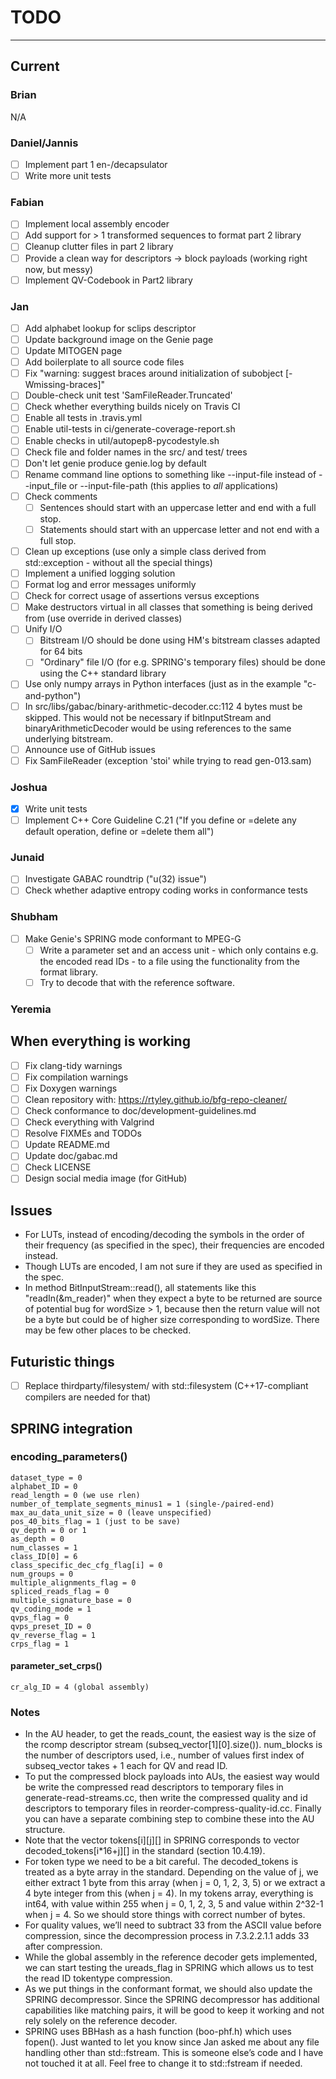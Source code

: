 # TODO

---

## Current

### Brian

N/A

### Daniel/Jannis

- [ ] Implement part 1 en-/decapsulator
- [ ] Write more unit tests

### Fabian

- [ ] Implement local assembly encoder
- [ ] Add support for > 1 transformed sequences to format part 2 library
- [ ] Cleanup clutter files in part 2 library
- [ ] Provide a clean way for descriptors -> block payloads (working right now, but messy)
- [ ] Implement QV-Codebook in Part2 library

### Jan

- [ ] Add alphabet lookup for sclips descriptor
- [ ] Update background image on the Genie page
- [ ] Update MITOGEN page
- [ ] Add boilerplate to all source code files
- [ ] Fix "warning: suggest braces around initialization of subobject [-Wmissing-braces]"
- [ ] Double-check unit test 'SamFileReader.Truncated'
- [ ] Check whether everything builds nicely on Travis CI
- [ ] Enable all tests in .travis.yml
- [ ] Enable util-tests in ci/generate-coverage-report.sh
- [ ] Enable checks in util/autopep8-pycodestyle.sh
- [ ] Check file and folder names in the src/ and test/ trees
- [ ] Don't let genie produce genie.log by default
- [ ] Rename command line options to something like --input-file instead of --input_file or --input-file-path (this applies to *all* applications)
- [ ] Check comments
  - [ ] Sentences should start with an uppercase letter and end with a full stop.
  - [ ] Statements should start with an uppercase letter and not end with a full stop.
- [ ] Clean up exceptions (use only a simple class derived from std::exception - without all the special things)
- [ ] Implement a unified logging solution
- [ ] Format log and error messages uniformly
- [ ] Check for correct usage of assertions versus exceptions
- [ ] Make destructors virtual in all classes that something is being derived from (use override in derived classes)
- [ ] Unify I/O
  - [ ] Bitstream I/O should be done using HM's bitstream classes adapted for 64 bits
  - [ ] "Ordinary" file I/O (for e.g. SPRING's temporary files) should be done using the C++ standard library
- [ ] Use only numpy arrays in Python interfaces (just as in the example "c-and-python")
- [ ] In src/libs/gabac/binary-arithmetic-decoder.cc:112 4 bytes must be skipped. This would not be necessary if bitInputStream and binaryArithmeticDecoder would be using references to the same underlying bitstream.
- [ ] Announce use of GitHub issues
- [ ] Fix SamFileReader (exception 'stoi' while trying to read gen-013.sam)

### Joshua

- [x] Write unit tests
- [ ] Implement C++ Core Guideline C.21 ("If you define or =delete any default operation, define or =delete them all")

### Junaid

- [ ] Investigate GABAC roundtrip ("u(32) issue")
- [ ] Check whether adaptive entropy coding works in conformance tests

### Shubham

- [ ] Make Genie's SPRING mode conformant to MPEG-G
  - [ ] Write a parameter set and an access unit - which only contains e.g. the encoded read IDs - to a file using the functionality from the format library.
  - [ ] Try to decode that with the reference software.

### Yeremia

## When everything is working

- [ ] Fix clang-tidy warnings
- [ ] Fix compilation warnings
- [ ] Fix Doxygen warnings
- [ ] Clean repository with: https://rtyley.github.io/bfg-repo-cleaner/
- [ ] Check conformance to doc/development-guidelines.md
- [ ] Check everything with Valgrind
- [ ] Resolve FIXMEs and TODOs
- [ ] Update README.md
- [ ] Update doc/gabac.md
- [ ] Check LICENSE
- [ ] Design social media image (for GitHub)

## Issues

- For LUTs, instead of encoding/decoding the symbols in the order of their frequency (as specified in the spec), their frequencies are encoded instead.
- Though LUTs are encoded, I am not sure if they are used as specified in the spec.
- In method BitInputStream::read(), all statements like this "readIn(&m_reader)" when they expect a byte to be returned are source of potential bug for wordSize > 1, because then the return value will not be a byte but could be of higher size corresponding to wordSize. There may be few other places to be checked.

## Futuristic things

- [ ] Replace thirdparty/filesystem/ with std::filesystem (C++17-compliant compilers are needed for that)

## SPRING integration

### encoding_parameters()

```
dataset_type = 0
alphabet_ID = 0
read_length = 0 (we use rlen)
number_of_template_segments_minus1 = 1 (single-/paired-end)
max_au_data_unit_size = 0 (leave unspecified)
pos_40_bits_flag = 1 (just to be save)
qv_depth = 0 or 1
as_depth = 0
num_classes = 1
class_ID[0] = 6
class_specific_dec_cfg_flag[i] = 0
num_groups = 0
multiple_alignments_flag = 0
spliced_reads_flag = 0
multiple_signature_base = 0
qv_coding_mode = 1
qvps_flag = 0
qvps_preset_ID = 0
qv_reverse_flag = 1
crps_flag = 1
```

#### parameter_set_crps()

```
cr_alg_ID = 4 (global assembly)
```

### Notes

- In the AU header, to get the reads_count, the easiest way is the size of the rcomp descriptor stream (subseq_vector[1][0].size()). num_blocks is the number of descriptors used, i.e., number of values first index of subseq_vector takes + 1 each for QV and read ID.
- To put the compressed block payloads into AUs, the easiest way would be write the compressed read descriptors to temporary files in generate-read-streams.cc, then write the compressed quality and id descriptors to temporary files in reorder-compress-quality-id.cc. Finally you can have a separate combining step to combine these into the AU structure.
- Note that the vector tokens[i][j][] in SPRING corresponds to vector decoded_tokens[i*16+j][] in the standard (section 10.4.19).
- For token type we need to be a bit careful. The decoded_tokens is treated as a byte array in the standard. Depending on the value of j, we either extract 1 byte from this array (when j = 0, 1, 2, 3, 5) or we extract a 4 byte integer from this (when j = 4). In my tokens array, everything is int64, with value within 255 when j = 0, 1, 2, 3, 5 and value within 2^32-1 when j = 4. So we should store things with correct number of bytes.
- For quality values, we’ll need to subtract 33 from the ASCII value before compression, since the decompression process in 7.3.2.2.1.1 adds 33 after compression.
- While the global assembly in the reference decoder gets implemented, we can start testing the ureads_flag in SPRING which allows us to test the read ID tokentype compression.
- As we put things in the conformant format, we should also update the SPRING decompressor. Since the SPRING decompressor has additional capabilities like matching pairs, it will be good to keep it working and not rely solely on the reference decoder.
- SPRING uses BBHash as a hash function (boo-phf.h) which uses fopen(). Just wanted to let you know since Jan asked me about any file handling other than std::fstream. This is someone else’s code and I have not touched it at all. Feel free to change it to std::fstream if needed.
